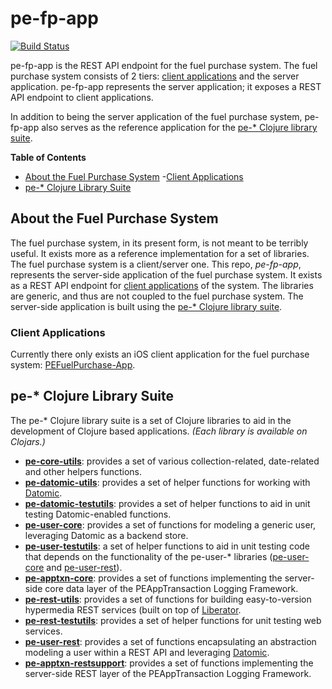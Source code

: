 # pe-fp-app

[![Build Status](https://travis-ci.org/evanspa/pe-fp-app.svg)](https://travis-ci.org/evanspa/pe-fp-app)

pe-fp-app is the REST API endpoint for the fuel purchase system.  The fuel
purchase system consists of 2 tiers:
[client applications](#client-applications) and the server application.
pe-fp-app represents the server application; it exposes a REST API endpoint to
client applications.

In addition to being the server application of the fuel purchase system,
pe-fp-app also serves as the reference application for the
[pe-* Clojure library suite](#pe--clojure-library-suite).

<!-- START doctoc generated TOC please keep comment here to allow auto update -->
<!-- DON'T EDIT THIS SECTION, INSTEAD RE-RUN doctoc TO UPDATE -->
**Table of Contents**

- [About the Fuel Purchase System](#about-the-fuel-purchase-system)
  -[Client Applications](#client-applications)
- [pe-* Clojure Library Suite](#pe--clojure-library-suite)

<!-- END doctoc generated TOC please keep comment here to allow auto update -->

## About the Fuel Purchase System

The fuel purchase system, in its present form, is not meant to be terribly useful.  It exists more as a reference implementation for a set of libraries.  The fuel purchase system is a client/server one.  This repo, *pe-fp-app*, represents the server-side application of the fuel purchase system.  It exists as a REST API endpoint for [client applications](#client-applications) of the system.  The libraries are generic, and thus are not coupled to the fuel purchase system.  The server-side application is built using the [pe-* Clojure library suite](#pe--clojure-library-suite).

### Client Applications

Currently there only exists an iOS client application for the fuel purchase
system: [PEFuelPurchase-App](https://github.com/evanspa/PEFuelPurchase-App).

## pe-* Clojure Library Suite
The pe-* Clojure library suite is a set of Clojure libraries to aid in the
development of Clojure based applications.
*(Each library is available on Clojars.)*
+ **[pe-core-utils](https://github.com/evanspa/pe-core-utils)**: provides a set
  of various collection-related, date-related and other helpers functions.
+ **[pe-datomic-utils](https://github.com/evanspa/pe-datomic-utils)**: provides
  a set of helper functions for working with [Datomic](https://www.datomic.com).
+ **[pe-datomic-testutils](https://github.com/evanspa/pe-datomic-testutils)**: provides
  a set of helper functions to aid in unit testing Datomic-enabled functions.
+ **[pe-user-core](https://github.com/evanspa/pe-user-core)**: provides
  a set of functions for modeling a generic user, leveraging Datomic as a
  backend store.
+ **[pe-user-testutils](https://github.com/evanspa/pe-user-testutils)**: a set of helper functions to aid in unit testing
code that depends on the functionality of the pe-user-* libraries
([pe-user-core](https://github.com/evanspa/pe-user-core) and [pe-user-rest](https://github.com/evanspa/pe-user-rest)).
+ **[pe-apptxn-core](https://github.com/evanspa/pe-apptxn-core)**: provides a
  set of functions implementing the server-side core data layer of the
  PEAppTransaction Logging Framework.
+ **[pe-rest-utils](https://github.com/evanspa/pe-rest-utils)**: provides a set
  of functions for building easy-to-version hypermedia REST services (built on
  top of [Liberator](http://clojure-liberator.github.io/liberator/).
+ **[pe-rest-testutils](https://github.com/evanspa/pe-rest-testutils)**: provides
  a set of helper functions for unit testing web services.
+ **[pe-user-rest](https://github.com/evanspa/pe-user-rest)**: provides a set of
  functions encapsulating an abstraction modeling a user within a REST API
  and leveraging [Datomic](http://www.datomic.com).
+ **[pe-apptxn-restsupport](https://github.com/evanspa/pe-apptxn-restsupport)**:
  provides a set of functions implementing the server-side REST layer of the
  PEAppTransaction Logging Framework.
